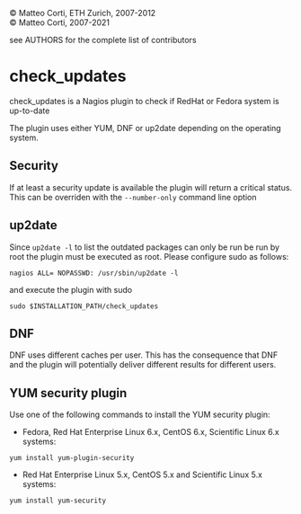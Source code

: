 
 &copy; Matteo Corti, ETH Zurich, 2007-2012  
 &copy; Matteo Corti, 2007-2021

  see AUTHORS for the complete list of contributors

# check\_updates

check\_updates is a Nagios plugin to check if RedHat or Fedora system
is up-to-date

The plugin uses either YUM, DNF or up2date depending on the operating
system.

## Security

If at least a security update is available the plugin will return a critical status.
This can be overriden with the `--number-only` command line option

## up2date

Since `up2date -l` to list the outdated packages can only be run be run
by root the plugin must be executed as root. Please configure sudo as
follows:

```
nagios ALL= NOPASSWD: /usr/sbin/up2date -l
```

and execute the plugin with sudo

```
sudo $INSTALLATION_PATH/check_updates
```

## DNF

DNF uses different caches per user. This has the consequence that DNF
and the plugin will potentially deliver different results for
different users.

## YUM security plugin

Use one of the following commands to install the YUM security plugin:

 - Fedora, Red Hat Enterprise Linux 6.x, CentOS 6.x, Scientific Linux 6.x systems:

```
yum install yum-plugin-security
```

 - Red Hat Enterprise Linux 5.x, CentOS 5.x and Scientific Linux 5.x systems:

```
yum install yum-security
```